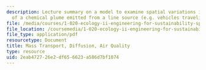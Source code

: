 ```yaml
---
description: Lecture summary on a model to examine spatial variations in the concentration
  of a chemical plume emitted from a line source (e.g. vehicles traveling on a road).
file: /media/courses/1-020-ecology-ii-engineering-for-sustainability-spring-2008/2eab472726e2df656623a586d7bf1074_lec12_13.pdf
file_location: /coursemedia/1-020-ecology-ii-engineering-for-sustainability-spring-2008/2eab472726e2df656623a586d7bf1074_lec12_13.pdf
file_type: application/pdf
resourcetype: Document
title: Mass Transport, Diffusion, Air Quality
type: resource
uid: 2eab4727-26e2-df65-6623-a586d7bf1074
---
```

